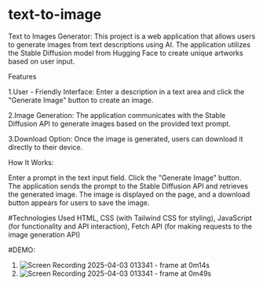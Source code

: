 # text-to-image
Text to Images Generator:
This project is a web application that allows users to generate images from text descriptions using AI. The application utilizes the Stable Diffusion model from Hugging Face to create unique artworks based on user input.

Features

1.User - Friendly Interface: Enter a description in a text area and click the "Generate Image" button to create an image.

2.Image Generation: The application communicates with the Stable Diffusion API to generate images based on the provided text prompt.

3.Download Option: Once the image is generated, users can download it directly to their device.

How It Works:

Enter a prompt in the text input field.
Click the "Generate Image" button.
The application sends the prompt to the Stable Diffusion API and retrieves the generated image.
The image is displayed on the page, and a download button appears for users to save the image.

#Technologies Used
HTML,
CSS (with Tailwind CSS for styling),
JavaScript (for functionality and API interaction),
Fetch API (for making requests to the image generation API)

#DEMO:
1. ![Screen Recording 2025-04-03 013341 - frame at 0m14s](https://github.com/user-attachments/assets/89a0b200-b641-4a0c-a15a-9de0cefa2678)
2. ![Screen Recording 2025-04-03 013341 - frame at 0m49s](https://github.com/user-attachments/assets/a293ed0f-7f8a-4cbc-aef4-28ffd0034a8e)


